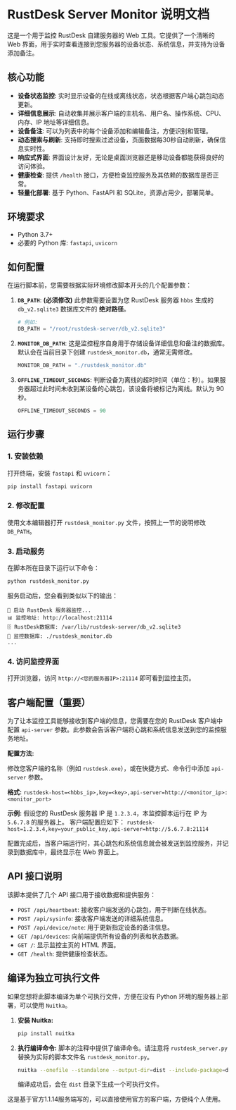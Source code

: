 # RustDesk Server Monitor 说明文档

这是一个用于监控 RustDesk 自建服务器的 Web 工具。它提供了一个清晰的 Web 界面，用于实时查看连接到您服务器的设备状态、系统信息，并支持为设备添加备注。

## 核心功能

*   **设备状态监控**: 实时显示设备的在线或离线状态，状态根据客户端心跳包动态更新。
*   **详细信息展示**: 自动收集并展示客户端的主机名、用户名、操作系统、CPU、内存、IP 地址等详细信息。
*   **设备备注**: 可以为列表中的每个设备添加和编辑备注，方便识别和管理。
*   **动态搜索与刷新**: 支持即时搜索过滤设备，页面数据每30秒自动刷新，确保信息实时性。
*   **响应式界面**: 界面设计友好，无论是桌面浏览器还是移动设备都能获得良好的访问体验。
*   **健康检查**: 提供 `/health` 接口，方便检查监控服务及其依赖的数据库是否正常。
*   **轻量化部署**: 基于 Python、FastAPI 和 SQLite，资源占用少，部署简单。

## 环境要求

*   Python 3.7+
*   必要的 Python 库: `fastapi`, `uvicorn`

## 如何配置

在运行脚本前，您需要根据实际环境修改脚本开头的几个配置参数：

1.  **`DB_PATH`**: **(必须修改)**
    此参数需要设置为您 RustDesk 服务器 `hbbs` 生成的 `db_v2.sqlite3` 数据库文件的 **绝对路径**。
    ```python
    # 例如:
    DB_PATH = "/root/rustdesk-server/db_v2.sqlite3"
    ```

2.  **`MONITOR_DB_PATH`**:
    这是监控程序自身用于存储设备详细信息和备注的数据库。默认会在当前目录下创建 `rustdesk_monitor.db`，通常无需修改。
    ```python
    MONITOR_DB_PATH = "./rustdesk_monitor.db"
    ```

3.  **`OFFLINE_TIMEOUT_SECONDS`**:
    判断设备为离线的超时时间（单位：秒）。如果服务器超过此时间未收到某设备的心跳包，该设备将被标记为离线。默认为 90 秒。
    ```python
    OFFLINE_TIMEOUT_SECONDS = 90
    ```

## 运行步骤

### 1. 安装依赖

打开终端，安装 `fastapi` 和 `uvicorn`：
```bash
pip install fastapi uvicorn
```

### 2. 修改配置

使用文本编辑器打开 `rustdesk_monitor.py` 文件，按照上一节的说明修改 `DB_PATH`。

### 3. 启动服务

在脚本所在目录下运行以下命令：
```bash
python rustdesk_monitor.py
```
服务启动后，您会看到类似以下的输出：
```
🚀 启动 RustDesk 服务器监控...
📊 监控地址: http://localhost:21114
🗄️ RustDesk数据库: /var/lib/rustdesk-server/db_v2.sqlite3
💾 监控数据库: ./rustdesk_monitor.db
...
```

### 4. 访问监控界面

打开浏览器，访问 `http://<您的服务器IP>:21114` 即可看到监控主页。

## 客户端配置（重要）

为了让本监控工具能够接收到客户端的信息，您需要在您的 RustDesk 客户端中配置 `api-server` 参数。此参数会告诉客户端将心跳和系统信息发送到您的监控服务地址。

**配置方法:**

修改您客户端的名称（例如 `rustdesk.exe`），或在快捷方式、命令行中添加 `api-server` 参数。

**格式:**
`rustdesk-host=<hbbs_ip>,key=<key>,api-server=http://<monitor_ip>:<monitor_port>`

**示例:**
假设您的 RustDesk 服务器 IP 是 `1.2.3.4`，本监控脚本运行在 IP 为 `5.6.7.8` 的服务器上。
客户端配置应如下：
`rustdesk-host=1.2.3.4,key=your_public_key,api-server=http://5.6.7.8:21114`

配置完成后，当客户端运行时，其心跳包和系统信息就会被发送到监控服务，并记录到数据库中，最终显示在 Web 界面上。

## API 接口说明

该脚本提供了几个 API 接口用于接收数据和提供服务：

*   `POST /api/heartbeat`: 接收客户端发送的心跳包，用于判断在线状态。
*   `POST /api/sysinfo`: 接收客户端发送的详细系统信息。
*   `POST /api/device/note`: 用于更新指定设备的备注信息。
*   `GET /api/devices`: 向前端提供所有设备的列表和状态数据。
*   `GET /`: 显示监控主页的 HTML 界面。
*   `GET /health`: 提供健康检查状态。

## 编译为独立可执行文件

如果您想将此脚本编译为单个可执行文件，方便在没有 Python 环境的服务器上部署，可以使用 `Nuitka`。

1.  **安装 Nuitka:**
    ```bash
    pip install nuitka
    ```

2.  **执行编译命令:**
    脚本的注释中提供了编译命令。请注意将 `rustdesk_server.py` 替换为实际的脚本文件名 `rustdesk_monitor.py`。
    ```bash
    nuitka --onefile --standalone --output-dir=dist --include-package=debian --include-module=importlib.metadata rustdesk_monitor.py
    ```
    编译成功后，会在 `dist` 目录下生成一个可执行文件。

这是基于官方1.1.14服务端写的，可以直接使用官方的客户端，方便纯个人使用。

